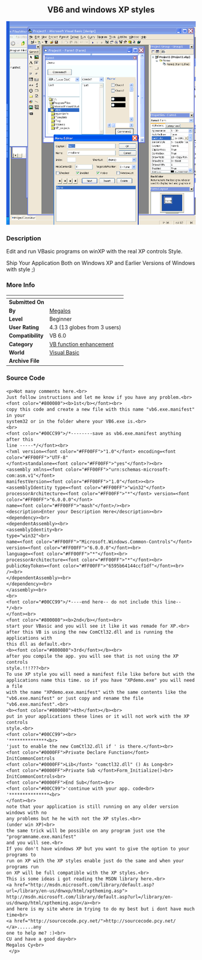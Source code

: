 ﻿<div align="center">

## VB6 and windows XP styles

<img src="PIC20011024201112755.gif">
</div>

### Description

Edit and run VBasic programs on winXP with the real XP controls Style.

Ship Your Application Both on Windows XP and Earlier Versions of Windows with style ;)
 
### More Info
 


<span>             |<span>
---                |---
**Submitted On**   |
**By**             |[Megalos](https://github.com/Planet-Source-Code/PSCIndex/blob/master/ByAuthor/megalos.md)
**Level**          |Beginner
**User Rating**    |4.3 (13 globes from 3 users)
**Compatibility**  |VB 6\.0
**Category**       |[VB function enhancement](https://github.com/Planet-Source-Code/PSCIndex/blob/master/ByCategory/vb-function-enhancement__1-25.md)
**World**          |[Visual Basic](https://github.com/Planet-Source-Code/PSCIndex/blob/master/ByWorld/visual-basic.md)
**Archive File**   |[](https://github.com/Planet-Source-Code/megalos-vb6-and-windows-xp-styles__1-28388/archive/master.zip)





### Source Code

```
<p>Not many comments here.<br>
Just follow instructions and let me know if you have any problem.<br>
<font color="#800080"><b>1st</b></font><br>
copy this code and create a new file with this name "vb6.exe.manifest" in your
system32 or in the folder where your VB6.exe is.<br>
<br>
<font color="#00CC99">/*--------save as vb6.exe.manifest anything after this
line -----*/</font><br>
<?xml version=<font color="#FF00FF">"1.0"</font> encoding=<font color="#FF00FF">"UTF-8"
</font>standalone=<font color="#FF00FF">"yes"</font>?><br>
<assembly xmlns=<font color="#FF00FF">"urn:schemas-microsoft-com:asm.v1"</font>
manifestVersion=<font color="#FF00FF">"1.0"</font>><br>
<assemblyIdentity type=<font color="#FF00FF">"win32"</font>
processorArchitecture=<font color="#FF00FF">"*"</font> version=<font color="#FF00FF">"6.0.0.0"</font>
name=<font color="#FF00FF">"mash"</font>/><br>
<description>Enter your Description Here</description><br>
<dependency><br>
<dependentAssembly><br>
<assemblyIdentity<br>
type="win32"<br>
name=<font color="#FF00FF">"Microsoft.Windows.Common-Controls"</font> version=<font color="#FF00FF">"6.0.0.0"</font><br>
language=<font color="#FF00FF">"*"</font><br>
processorArchitecture=<font color="#FF00FF">"*"</font><br>
publicKeyToken=<font color="#FF00FF">"6595b64144ccf1df"</font><br>
/><br>
</dependentAssembly><br>
</dependency><br>
</assembly><br>
<br>
<font color="#00CC99">/*----end here-- do not include this line--*/<br>
</font><br>
<font color="#800080"><b>2nd</b></font><br>
start your VBasic and you will see it like it was remade for XP.<br>
after this VB is using the new ComCtl32.dll and is running the applications with
this dll as default.<br>
<b><font color="#800080">3rd</font></b><br>
after you compile the app. you will see that is not using the XP controls
style.!!!???<br>
To use XP style you will need a manifest file like before but with the
applications name this time. so if you have "XPdemo.exe" you will need a file
with the name "XPdemo.exe.manifest" with the same contents like the
"vb6.exe.manifest" or just copy and rename the file "vb6.exe.manifest".<br>
<b><font color="#800080">4th</font></b><br>
put in your applications these lines or it will not work with the XP controls
style.<br>
<font color="#00CC99"><br>
'**************<br>
'just to enable the new ComCtl32.dll if ' is there.</font><br>
<font color="#0000FF">Private Declare Function</font> InitCommonControls
<font color="#0000FF">Lib</font> "comctl32.dll" () As Long<br>
<font color="#0000FF">Private Sub </font>Form_Initialize()<br>
InitCommonControls<br>
<font color="#0000FF">End Sub</font><br>
<font color="#00CC99">'continue with your app. code<br>
'***************<br>
</font><br>
note that your application is still running on any older version windows with no
any problems but he he with not the XP styles.<br>
(under win XP)<br>
the same trick will be possible on any program just use the "programname.exe.manifest"
and you will see.<br>
If you don't have windows XP but you want to give the option to your programs to
run on XP with the XP styles enable just do the same and when your programs run
on XP will be full compatible with the XP styles.<br>
This is some ideas i got reading the MSDN library here.<br>
<a href="http://msdn.microsoft.com/library/default.asp?url=/library/en-us/dnwxp/html/xptheming.asp">
http://msdn.microsoft.com/library/default.asp?url=/library/en-us/dnwxp/html/xptheming.asp</a><br>
and here is my site where im trying to do my best but i dont have much time<br>
<a href="http://sourcecode.pcy.net/">http://sourcecode.pcy.net/ </a>......any
one to help me? :)<br>
CU and have a good day<br>
Megalos Cy<br>
 </p>
```

